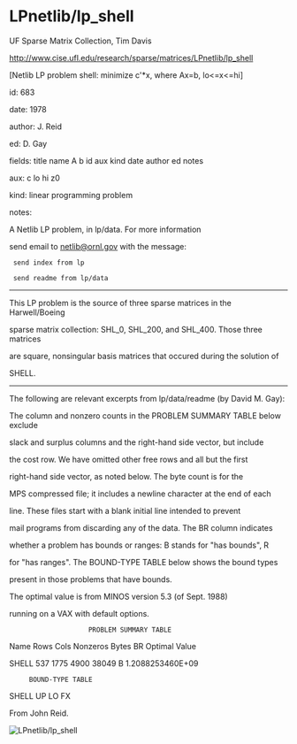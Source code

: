 # LPnetlib/lp_shell

 UF Sparse Matrix Collection, Tim Davis

 http://www.cise.ufl.edu/research/sparse/matrices/LPnetlib/lp_shell

 [Netlib LP problem shell: minimize c'*x, where Ax=b, lo<=x<=hi]

 id: 683

 date: 1978

 author: J. Reid

 ed: D. Gay

 fields: title name A b id aux kind date author ed notes

 aux: c lo hi z0

 kind: linear programming problem

 notes:

 A Netlib LP problem, in lp/data.  For more information                        

 send email to netlib@ornl.gov with the message:                               

                                                                               

 	 send index from lp                                                          

 	 send readme from lp/data                                                    

                                                                               

 ------------------------------------------------------------------------------

 This LP problem is the source of three sparse matrices in the Harwell/Boeing  

 sparse matrix collection: SHL_0, SHL_200, and SHL_400.  Those three matrices  

 are square, nonsingular basis matrices that occured during the solution of    

 SHELL.                                                                        

 ------------------------------------------------------------------------------

                                                                               

 The following are relevant excerpts from lp/data/readme (by David M. Gay):    

                                                                               

 The column and nonzero counts in the PROBLEM SUMMARY TABLE below exclude      

 slack and surplus columns and the right-hand side vector, but include         

 the cost row.  We have omitted other free rows and all but the first          

 right-hand side vector, as noted below.  The byte count is for the            

 MPS compressed file; it includes a newline character at the end of each       

 line.  These files start with a blank initial line intended to prevent        

 mail programs from discarding any of the data.  The BR column indicates       

 whether a problem has bounds or ranges:  B stands for "has bounds", R         

 for "has ranges".  The BOUND-TYPE TABLE below shows the bound types           

 present in those problems that have bounds.                                   

                                                                               

 The optimal value is from MINOS version 5.3 (of Sept. 1988)                   

 running on a VAX with default options.                                        

                                                                               

                        PROBLEM SUMMARY TABLE                                  

                                                                               

 Name       Rows   Cols   Nonzeros    Bytes  BR      Optimal Value             

 SHELL       537   1775     4900      38049  B     1.2088253460E+09            

                                                                               

         BOUND-TYPE TABLE                                                      

 SHELL      UP LO FX                                                           

                                                                               

 From John Reid.                                                               

                                                                               

![LPnetlib/lp_shell](http://yifanhu.net/GALLERY/GRAPHS/GIF_SMALL/LPnetlib@lp_shell.gif)
